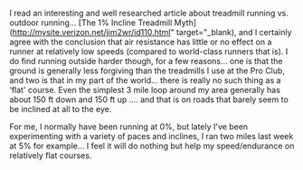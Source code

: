 I read an interesting and well researched article about treadmill running vs. outdoor running... [The 1% Incline Treadmill Myth](http://mysite.verizon.net/jim2wr/id110.html" target="_blank), and I certainly agree with the conclusion that air resistance has little or no effect on a runner at relatively low speeds (compared to world-class runners that is). I do find running outside harder though, for a few reasons... one is that the ground is generally less forgiving than the treadmills I use at the Pro Club, and two is that in my part of the world... there is really no such thing as a &#8216;flat' course. Even the simplest 3 mile loop around my area generally has about 150 ft down and 150 ft up .... and that is on roads that barely seem to be inclined at all to the eye.

For me, I normally have been running at 0%, but lately I've been experimenting with a variety of paces and inclines, I ran two miles last week at 5% for example... I feel it will do nothing but help my speed/endurance on relatively flat courses.